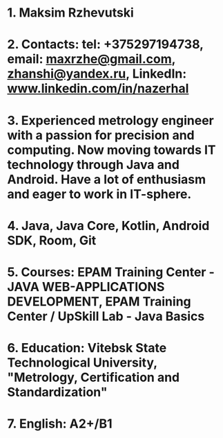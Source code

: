 # 1. Maksim Rzhevutski
# 2. Contacts: tel: +375297194738, email: maxrzhe@gmail.com, zhanshi@yandex.ru, LinkedIn: www.linkedin.com/in/nazerhal
# 3. Experienced metrology engineer with a passion for precision and computing. Now moving towards IT technology through Java and Android. Have a lot of enthusiasm and eager to work in IT-sphere.
# 4. Java, Java Core, Kotlin, Android SDK, Room, Git
# 5. Courses: EPAM Training Center - JAVA WEB-APPLICATIONS DEVELOPMENT, EPAM Training Center / UpSkill Lab - Java Basics
# 6. Education: Vitebsk State Technological University, "Metrology, Certification and Standardization"
# 7. English: A2+/B1
